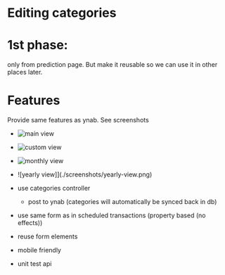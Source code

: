 # Editing categories

# 1st phase:

only from prediction page. But make it reusable so we can use it in other places later.

# Features

Provide same features as ynab. See screenshots

- ![main view](./screenshots/main.png)
- ![custom view](./screenshots/custom-view.png)
- ![monthly view](./screenshots/monthly-view.png)
- ![yearly view]](./screenshots/yearly-view.png)

- use categories controller

  - post to ynab (categories will automatically be synced back in db)

- use same form as in scheduled transactions (property based (no effects))
- reuse form elements
- mobile friendly
- unit test api
